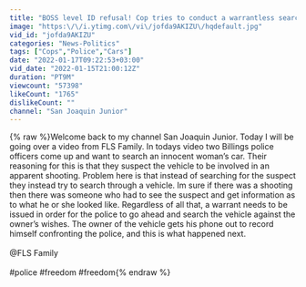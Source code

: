 ```yaml
---
title: "BOSS level ID refusal! Cop tries to conduct a warrantless search!"
image: "https:\/\/i.ytimg.com\/vi\/jofda9AKIZU\/hqdefault.jpg"
vid_id: "jofda9AKIZU"
categories: "News-Politics"
tags: ["Cops","Police","Cars"]
date: "2022-01-17T09:22:53+03:00"
vid_date: "2022-01-15T21:00:12Z"
duration: "PT9M"
viewcount: "57398"
likeCount: "1765"
dislikeCount: ""
channel: "San Joaquin Junior"
---
```

{% raw %}Welcome back to my channel San Joaquin Junior. Today I will be going over a video from FLS Family. In todays video two Billings police officers come up and want to search an innocent woman’s car. Their reasoning for this is that they suspect the vehicle to be involved in an apparent shooting. Problem here is that instead of searching for the suspect they instead try to search through a vehicle. Im sure if there was a shooting then there was someone who had to see the suspect and get information as to what he or she looked like. Regardless of all that, a warrant needs to be issued in order for the police to go ahead and search the vehicle against the owner’s wishes. The owner of the vehicle gets his phone out to record himself confronting the police, and this is what happened next.<br /><br />@FLS Family <br /><br />#police #freedom #freedom{% endraw %}
